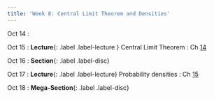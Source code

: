 ```yaml
---
title: 'Week 8: Central Limit Theorem and Densities'
---
```


Oct 14
: 

Oct 15
: **Lecture**{: .label .label-lecture } Central Limit Theorem
    : Ch [14](http://prob140.org/textbook/content/Chapter_14/00_The_Central_Limit_Theorem.html)

Oct 16
: **Section**{: .label .label-disc}

Oct 17
: **Lecture**{: .label .label-lecture} Probability densities
    : Ch [15](http://prob140.org/textbook/content/Chapter_15/00_Continuous_Distributions.html)

Oct 18
: **Mega-Section**{: .label .label-disc}